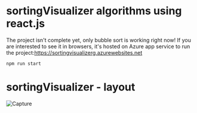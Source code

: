
# sortingVisualizer algorithms using react.js

The project isn't complete yet, only bubble sort is working right now!
If you are interested to see it in browsers, it's hosted on Azure app service
to run the project:https://sortingvisualizerg.azurewebsites.net

  `npm run start`


# sortingVisualizer - layout


![Capture](https://user-images.githubusercontent.com/107857762/209583172-e0b13f90-64d3-4d7b-9b6e-24de79a652ca.PNG)
